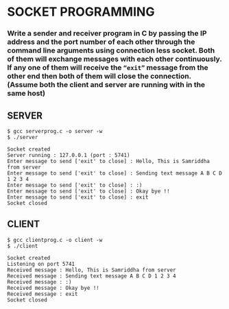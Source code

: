 # SOCKET PROGRAMMING
### Write a sender and receiver program in C by passing the IP address and the port number of each other through the command line arguments using connection less socket. Both of them will exchange messages with each other continuously. If any one of them will receive the `“exit”` message from the other end then both of them will close the connection. (Assume both the client and server are running with in the same host)

## SERVER
```console
$ gcc serverprog.c -o server -w
$ ./server

Socket created
Server running : 127.0.0.1 (port : 5741)
Enter message to send ['exit' to close] : Hello, This is Samriddha from server
Enter message to send ['exit' to close] : Sending text message A B C D 1 2 3 4
Enter message to send ['exit' to close] : :)      
Enter message to send ['exit' to close] : Okay bye !!   
Enter message to send ['exit' to close] : exit
Socket closed

```

## CLIENT
```console
$ gcc clientprog.c -o client -w
$ ./client

Socket created
Listening on port 5741
Received message : Hello, This is Samriddha from server
Received message : Sending text message A B C D 1 2 3 4
Received message : :)
Received message : Okay bye !!
Received message : exit
Socket closed
```